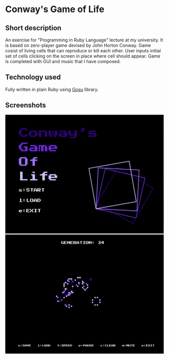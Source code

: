 # Conway's Game of Life
## Short description
An exercise for "Programming in Ruby Language" lecture at my university.
It is based on zero-player game devised by John Horton Conway.
Game cosist of living cells that can reproduce or kill each other.
User inputs initial set of cells clicking on the screen in place where cell should appear.
Game is completed with GUI and music that I have composed.

## Technology used 
Fully written in plain Ruby using [Gosu](https://www.libgosu.org/) library.

## Screenshots
![Main Menu](https://github.com/sposzwa/conways-game-of-life/blob/presentation/screenshots/screen-01.png?raw=true)
![Gameplay](https://github.com/sposzwa/conways-game-of-life/blob/presentation/screenshots/screen-02.gif?raw=true)
